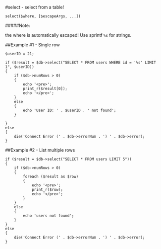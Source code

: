 #select - select from a table!
```
select($where, [$escapeArgs, ...])

```
#####Note:

the where is automatically escaped! Use sprintf `%s` for strings.

##Example #1 - Single row
```
$userID = 21;

if ($result = $db->select("SELECT * FROM users WHERE id = '%s' LIMIT 1", $userID))
{
	if ($db->numRows > 0)
	{
		echo '<pre>';
		print_r($result[0]);
		echo '</pre>';
	}
	else
	{
		echo 'User ID: ' . $userID . ' not found';
	}
	
}
else
{
	die('Connect Error (' . $db->errorNum . ') ' . $db->error); 
}
```

##Example #2 - List multiple rows
```
if ($result = $db->select("SELECT * FROM users LIMIT 5"))
{
	if ($db->numRows > 0)
	{
		foreach ($result as $row)
		{
			echo '<pre>';
			print_r($row);
			echo '</pre>';
		}
	}
	else
	{
		echo 'users not found';
	}
}
else
{
	die('Connect Error (' . $db->errorNum . ') ' . $db->error); 
}
```